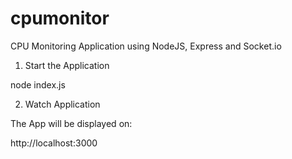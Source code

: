 # cpumonitor
CPU Monitoring Application using NodeJS, Express and Socket.io

1. Start the Application

node index.js

2. Watch Application 

The App will be displayed on: 

  http://localhost:3000


